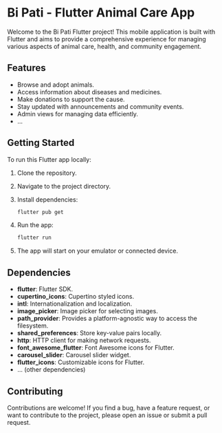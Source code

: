 
# Bi Pati - Flutter Animal Care App

Welcome to the Bi Pati Flutter project! This mobile application is built with Flutter and aims to provide a comprehensive experience for managing various aspects of animal care, health, and community engagement.

## Features

- Browse and adopt animals.
- Access information about diseases and medicines.
- Make donations to support the cause.
- Stay updated with announcements and community events.
- Admin views for managing data efficiently.
- ...

## Getting Started

To run this Flutter app locally:

1. Clone the repository.
2. Navigate to the project directory.
3. Install dependencies:

   ```bash
   flutter pub get
   ```

4. Run the app:

   ```bash
   flutter run
   ```

5. The app will start on your emulator or connected device.

## Dependencies

- **flutter**: Flutter SDK.
- **cupertino_icons**: Cupertino styled icons.
- **intl**: Internationalization and localization.
- **image_picker**: Image picker for selecting images.
- **path_provider**: Provides a platform-agnostic way to access the filesystem.
- **shared_preferences**: Store key-value pairs locally.
- **http**: HTTP client for making network requests.
- **font_awesome_flutter**: Font Awesome icons for Flutter.
- **carousel_slider**: Carousel slider widget.
- **flutter_icons**: Customizable icons for Flutter.
- ... (other dependencies)

## Contributing

Contributions are welcome! If you find a bug, have a feature request, or want to contribute to the project, please open an issue or submit a pull request.


